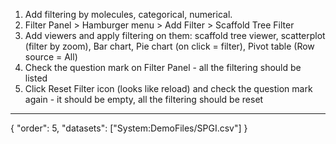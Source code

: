 1. Add filtering by molecules, categorical, numerical.
2. Filter Panel > Hamburger menu > Add Filter > Scaffold Tree Filter
2. Add viewers and apply filtering on them: scaffold tree viewer, scatterplot (filter by zoom), Bar chart, Pie chart (on click = filter), Pivot table (Row source = All)
3. Check the question mark on Filter Panel - all the filtering should be listed
4. Click Reset Filter icon (looks like reload) and check the question mark again - it should be empty, all the filtering should be reset
---
{
"order": 5,
"datasets": ["System:DemoFiles/SPGI.csv"]
}

